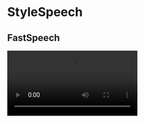 # StyleSpeech

## FastSpeech
<video controls="" autoplay="" name="media">
  <source src="https://github.com/haoweilou/StyleSpeech/raw/main/demo/FastSpeech_0.wav?raw=true" type="audio/mp3">
</video>
